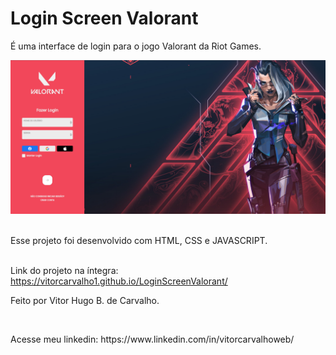 <h1>Login Screen Valorant</h1>
<p>É uma interface de login para o jogo Valorant da Riot Games.</p>

<img src="./images/LoginValorant.png"/>
<br>
<br>
<p>Esse projeto foi desenvolvido com HTML, CSS e JAVASCRIPT.</p>
<br>
Link do projeto na íntegra: <a href="https://vitorcarvalho1.github.io/LoginScreenValorant/">https://vitorcarvalho1.github.io/LoginScreenValorant/</a>
<p>Feito por Vitor Hugo B. de Carvalho.</p>
<br>
<p>Acesse meu linkedin: <a>https://www.linkedin.com/in/vitorcarvalhoweb/</a></p>


